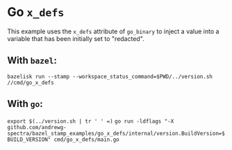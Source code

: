 # Go `x_defs`

This example uses the `x_defs` attribute of `go_binary` to inject a value into a variable that has
been initially set to "redacted".

## With `bazel`:

`bazelisk run --stamp --workspace_status_command=$PWD/../version.sh //cmd/go_x_defs`

## With `go`:

`export $(../version.sh | tr ' ' =)`
`go run -ldflags "-X github.com/andrewg-spectra/bazel_stamp_examples/go_x_defs/internal/version.BuildVersion=$BUILD_VERSION" cmd/go_x_defs/main.go`
